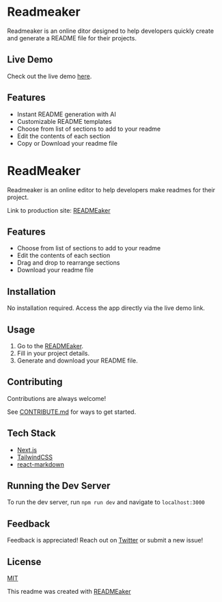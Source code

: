 # Readmeaker

Readmeaker is an online ditor designed to help developers quickly create and generate a README file for their projects.

## Live Demo

Check out the live demo [here](https://ppone.vercel.app/).

## Features

- Instant README generation with AI
- Customizable README templates
- Choose from list of sections to add to your readme
- Edit the contents of each section
- Copy or Download your readme file

# ReadMeaker

Readmeaker is an online editor to help developers make readmes for their project.

Link to production site: [READMEaker](https://ppone.vercel.app/)

## Features

- Choose from list of sections to add to your readme
- Edit the contents of each section
- Drag and drop to rearrange sections
- Download your readme file

## Installation

No installation required. Access the app directly via the live demo link.

## Usage

1. Go to the [READMEaker](https://ppone.vercel.app/).
2. Fill in your project details.
3. Generate and download your README file.

## Contributing

Contributions are always welcome!

See [CONTRIBUTE.md](/CONTRIBUTE.md) for ways to get started.

## Tech Stack

- [Next.js](https://nextjs.org/)
- [TailwindCSS](https://tailwindcss.com/)
- [react-markdown](https://github.com/remarkjs/react-markdown)

## Running the Dev Server

To run the dev server, run `npm run dev` and navigate to `localhost:3000`

## Feedback

Feedback is appreciated! Reach out on [Twitter](https://twitter.com/sermachage) or submit a new issue!

## License

[MIT](/LICENSE)

This readme was created with [READMEaker](https://ppone.vercel.app/)

